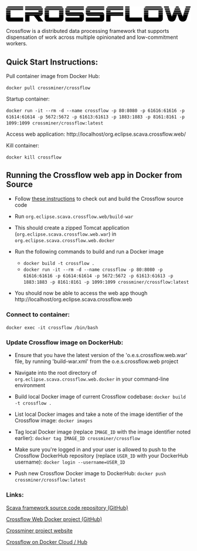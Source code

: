 ![Logo](../crossflow_96dpi.png)

Crossflow is a distributed data processing framework that supports dispensation of work across multiple opinionated and low-commitment workers.

## Quick Start Instructions:

Pull container image from Docker Hub:

`docker pull crossminer/crossflow`

Startup container:

`docker run -it --rm -d --name crossflow -p 80:8080 -p 61616:61616 -p 61614:61614 -p 5672:5672 -p 61613:61613 -p 1883:1883 -p 8161:8161 -p 1099:1099 crossminer/crossflow:latest`

Access web application:
http://localhost/org.eclipse.scava.crossflow.web/

Kill container:

`docker kill crossflow`

## Running the Crossflow web app in Docker from Source
- Follow [these instructions](https://github.com/crossminer/scava/blob/crossflow/crossflow/README.md) to check out and build the Crossflow source code

- Run `org.eclipse.scava.crossflow.web/build-war`

- This should create a zipped Tomcat application (`org.eclipse.scava.crossflow.web.war`) in `org.eclipse.scava.crossflow.web.docker`

- Run the following commands to build and run a Docker image
	- `docker build -t crossflow .`
	- `docker run -it --rm -d --name crossflow -p 80:8080 -p 61616:61616 -p 61614:61614 -p 5672:5672 -p 61613:61613 -p 1883:1883 -p 8161:8161 -p 1099:1099 crossminer/crossflow:latest`
	
- You should now be able to access the web app though http://localhost/org.eclipse.scava.crossflow.web


### Connect to container:
`docker exec -it crossflow /bin/bash`


### Update Crossflow image on DockerHub:

- Ensure that you have the latest version of the 'o.e.s.crossflow.web.war' file, by running 'build-war.xml' from the o.e.s.crossflow.web project

- Navigate into the root directory of `org.eclipse.scava.crossflow.web.docker` in your command-line environment

- Build local Docker image of current Crossflow codebase:
`docker build -t crossflow .`

- List local Docker images and take a note of the image identifier of the Crossflow image:
`docker images`

- Tag local Docker image (replace `IMAGE_ID` with the image identifier noted earlier):
`docker tag IMAGE_ID crossminer/crossflow`

- Make sure you're logged in and your user is allowed to push to the Crossflow DockerHub repository (replace `USER_ID` with your DockerHub username):
`docker login --username=USER_ID`

- Push new Crossflow Docker image to DockerHub:
`docker push crossminer/crossflow:latest`

### Links:

[Scava framework source code repository (GitHub)](https://github.com/crossminer/scava/tree/crossflow/crossflow)

[Crossflow Web Docker project (GitHub)](https://github.com/crossminer/scava/tree/crossflow/crossflow/org.eclipse.scava.crossflow.web.docker)

[Crossminer project website](https://www.crossminer.org)

[Crossflow on Docker Cloud / Hub](https://cloud.docker.com/repository/docker/crossminer/crossflow)
